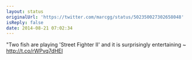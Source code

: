 ```yaml
---
layout: status
originalUrl: 'https://twitter.com/marcgg/status/502350027302658048'
isReply: false
date: 2014-08-21 07:02:34
---
```


"Two fish are playing 'Street Fighter II' and it is surprisingly entertaining ~ http://t.co/rWPvq7dHEI
